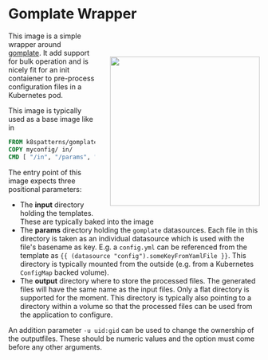 # Gomplate Wrapper

<img src="https://s3.amazonaws.com/titlepages.leanpub.com/k8spatterns/hero?1492193906" align="right" width="300px" style="float:right; margin: 50px 0px 20px 30px;"/>

This image is a simple wrapper around [gomplate](https://github.com/hairyhenderson/gomplate). It add support for bulk operation and is nicely fit for an init contaiener to pre-process configuration files in a Kubernetes pod.

This image is typically used as a base image like in 

```Dockerfile
FROM k8spatterns/gomplate
COPY myconfig/ in/
CMD [ "/in", "/params", "/out" ]
```

The entry point of this image expects three positional parameters:

* The **input** directory holding the templates. These are typically baked into the image
* The **params** directory holding the `gomplate` datasources. Each file in this directory is taken as an individual datasource which is used with the file's basename as key. E.g. a `config.yml` can be referenced from the template as `{{ (datasource "config").someKeyFromYamlFile }}`. This directory is typically mounted from the outside (e.g. from a Kubernetes `ConfigMap` backed volume).
* The **output** directory where to store the processed files. The generated files will have the same name as the input files. Only a flat directory is supported for the moment. This directory is typically also pointing to a directory within a volume so that the processed files can be used from the application to configure.

An addition parameter `-u uid:gid` can be used to change the ownership of the outputfiles. These should be numeric values and the option must come before any other arguments.
